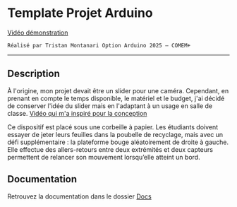 # Template Projet Arduino

[Vidéo démonstration](https://raw.githubusercontent.com/TAGUERY/arduino-slider/main/docs/assets/video-demo.mp4)

`Réalisé par Tristan Montanari
Option Arduino 2025 – COMEM+`

---

## Description

À l'origine, mon projet devait être un slider pour une caméra. Cependant, en prenant en compte le temps disponible, le matériel et le budget, j'ai décidé de conserver l'idée du slider mais en l'adaptant à un usage en salle de classe.
[Vidéo qui m'a inspiré pour la conception](https://www.youtube.com/watch?v=4Rm1vJ67MkA&t=10s&ab_channel=GRINwood)

Ce dispositif est placé sous une corbeille à papier. Les étudiants doivent essayer de jeter leurs feuilles dans la poubelle de recyclage, mais avec un défi supplémentaire : la plateforme bouge aléatoirement de droite à gauche. Elle effectue des allers-retours entre deux extrémités et deux capteurs permettent de relancer son mouvement lorsqu’elle atteint un bord.

## Documentation

Retrouvez la documentation dans le dossier [Docs](https://github.com/TAGUERY/arduino-slider/tree/main/docs)


